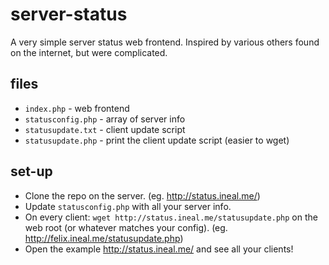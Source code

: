 # server-status
A very simple server status web frontend. Inspired by various others found on the internet, but were complicated.

## files

* `index.php` - web frontend
* `statusconfig.php` - array of server info
* `statusupdate.txt` - client update script
* `statusupdate.php` - print the client update script (easier to wget)

## set-up

* Clone the repo on the server. (eg. http://status.ineal.me/)
* Update `statusconfig.php` with all your server info.
* On every client: `wget http://status.ineal.me/statusupdate.php` on the web root (or whatever matches your config). (eg. http://felix.ineal.me/statusupdate.php)
* Open the example http://status.ineal.me/ and see all your clients!
